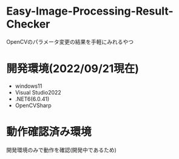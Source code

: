 # Easy-Image-Processing-Result-Checker
OpenCVのパラメータ変更の結果を手軽にみれるやつ

# 開発環境(2022/09/21現在)
- windows11
- Visual Studio2022
- .NET6(6.0.41)
- OpenCVSharp

# 動作確認済み環境
開発環境のみで動作を確認(開発中であるため)
